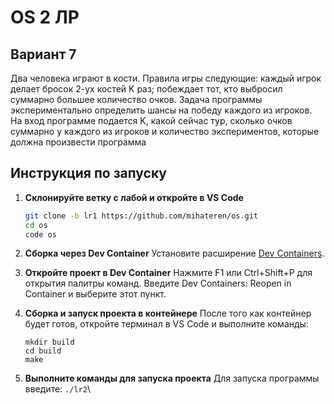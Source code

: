 # OS 2 ЛР

## Вариант 7

Два человека играют в кости. Правила игры следующие: каждый игрок делает бросок 2-ух костей K раз; побеждает тот, кто выбросил суммарно большее количество очков.  Задача программы экспериментально определить шансы на победу каждого из игроков. На вход программе подается K, какой сейчас тур, сколько очков суммарно у каждого из игроков и количество экспериментов, которые должна произвести программа


## Инструкция по запуску
1. **Склонируйте ветку с лабой и откройте в VS Code**
    ```bash
   git clone -b lr1 https://github.com/mihateren/os.git
   cd os
   code os
    ```
2. **Сборка через Dev Container**
    Установите расширение [Dev Containers](vscode:extension/ms-vscode-remote.remote-containers).
    
3. **Откройте проект в Dev Container**
    Нажмите F1 или Ctrl+Shift+P для открытия палитры команд.
    Введите Dev Containers: Reopen in Container и выберите этот пункт.

4. **Сборка и запуск проекта в контейнере**
    После того как контейнер будет готов, откройте терминал в VS Code и выполните команды:
    ```
    mkdir build
    cd build
    make
    ```
5. **Выполните команды для запуска проекта**
    Для запуска программы введите:
        ```
        ./lr2
        ```\
